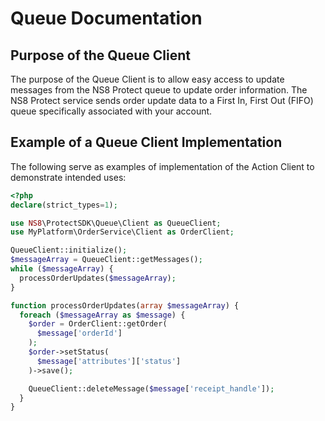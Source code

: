 # Queue Documentation

## Purpose of the Queue Client

The purpose of the Queue Client is to allow easy access to
update messages from the NS8 Protect queue to update order
information. The NS8 Protect service sends order update
data to a First In, First Out (FIFO) queue specifically
associated with your account.

## Example of a Queue Client Implementation

The following serve as examples of implementation of the
Action Client to demonstrate intended uses:

```php
<?php
declare(strict_types=1);

use NS8\ProtectSDK\Queue\Client as QueueClient;
use MyPlatform\OrderService\Client as OrderClient;

QueueClient::initialize();
$messageArray = QueueClient::getMessages();
while ($messageArray) {
  processOrderUpdates($messageArray);
}

function processOrderUpdates(array $messageArray) {
  foreach ($messageArray as $message) {
    $order = OrderClient::getOrder(
      $message['orderId']
    );
    $order->setStatus(
      $message['attributes']['status']
    )->save();

    QueueClient::deleteMessage($message['receipt_handle']);
  }
}
```
